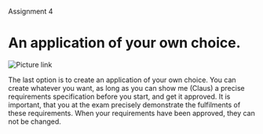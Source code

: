 Assignment 4
# An application of your own choice.

![Picture link](https://clbokea.github.io/exam/src/photodune-9547214-cute-pupil-thinking-against-idea-doodle-with-arrows-xxl-1-1600x898.jpg)

The last option is to create an application of your own choice.
You can create whatever you want, as long as you can show me (Claus) a precise requirements specification before you start, and get it approved.
It is important, that you at the exam precisely demonstrate the fulfilments of these requirements. 
When your requirements have been approved, they can not be changed.
